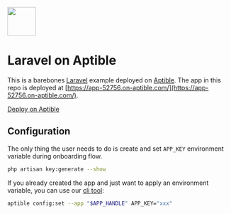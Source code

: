 <br>
<img src="https://user-images.githubusercontent.com/4295811/226700092-ffbd0c01-dba1-4880-8b77-a4d26e6228f0.svg"  width="64">

# Laravel on Aptible

This is a barebones [Laravel](https://laravel.com/) example deployed on [Aptible](https://aptible.com). The app in this repo is deployed at [https://app-52756.on-aptible.com/](https://app-52756.on-aptible.com/).

[Deploy on Aptible](https://app.aptible.com/create)

## Configuration

The only thing the user needs to do is create and set `APP_KEY` environment
variable during onboarding flow.

```bash
php artisan key:generate --show
```

If you already created the app and just want to apply an environment variable,
you can use our [cli tool](https://www.aptible.com/docs/cli):

```bash
aptible config:set --app "$APP_HANDLE" APP_KEY="xxx"
```
